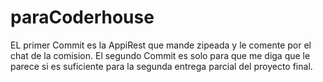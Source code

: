# paraCoderhouse
EL primer Commit es la AppiRest que mande zipeada y le comente por el chat de la comision.
El segundo Commit es solo para que me diga que le parece si es suficiente para la segunda entrega parcial del proyecto final.
